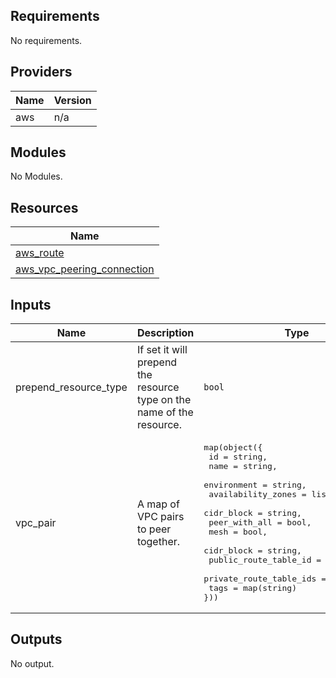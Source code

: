 ## Requirements

No requirements.

## Providers

| Name | Version |
|------|---------|
| aws | n/a |

## Modules

No Modules.

## Resources

| Name |
|------|
| [aws_route](https://registry.terraform.io/providers/hashicorp/aws/latest/docs/resources/route) |
| [aws_vpc_peering_connection](https://registry.terraform.io/providers/hashicorp/aws/latest/docs/resources/vpc_peering_connection) |

## Inputs

| Name | Description | Type | Default | Required |
|------|-------------|------|---------|:--------:|
| prepend\_resource\_type | If set it will prepend the resource type on the name of the resource. | `bool` | `true` | no |
| vpc\_pair | A map of VPC pairs to peer together. | <pre>map(object({<br>    id                      = string,<br>    name                    = string,<br>    environment             = string,<br>    availability_zones      = list(string),<br>    cidr_block              = string,<br>    peer_with_all           = bool,<br>    mesh                    = bool,<br>    cidr_block              = string,<br>    public_route_table_id   = string,<br>    private_route_table_ids = list(string)<br>  tags = map(string) }))</pre> | n/a | yes |

## Outputs

No output.
